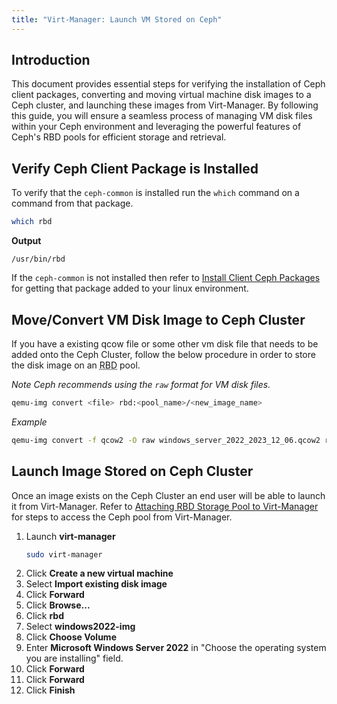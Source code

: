 ```yaml
---
title: "Virt-Manager: Launch VM Stored on Ceph"
---
```


## Introduction
This document provides essential steps for verifying the installation of Ceph client packages, converting and moving virtual machine disk images to a Ceph cluster, and launching these images from Virt-Manager. By following this guide, you will ensure a seamless process of managing VM disk files within your Ceph environment and leveraging the powerful features of Ceph's RBD pools for efficient storage and retrieval.


## Verify Ceph Client Package is Installed

To verify that the `ceph-common` is installed run the `which` command on a command from that package.
   ```bash {filename="bash"}
   which rbd
   ```
   **Output**
   ```
   /usr/bin/rbd
   ```
If the `ceph-common` is not installed then refer to [Install Client Ceph Packages](https://konnerlester1015.github.io/ByteBox-Nexus/docs/ceph/install-ceph-packages/) for getting that package added to your linux environment. 

## Move/Convert VM Disk Image to Ceph Cluster
If you have a existing qcow file or some other vm disk file that needs to be added onto the Ceph Cluster, follow the below procedure in order to store the disk image on an <abbr title="RADOS Block Device">RBD</abbr> pool.

*Note Ceph recommends using the `raw` format for VM disk files.*
```bash {filename="bash"}
qemu-img convert <file> rbd:<pool_name>/<new_image_name>
```
*Example*
```bash {filename="bash"}
qemu-img convert -f qcow2 -O raw windows_server_2022_2023_12_06.qcow2 rbd:rbd/windows2022-img
```


## Launch Image Stored on Ceph Cluster
Once an image exists on the Ceph Cluster an end user will be able to launch it from Virt-Manager. Refer to [Attaching RBD Storage Pool to Virt-Manager](/doc/ceph/attach-rbd-to-virt-manager/) for steps to access the Ceph pool from Virt-Manager.
1. Launch **virt-manager**
   ```bash {filename="bash"}
   sudo virt-manager
   ```
2. Click **Create a new virtual machine**
3. Select **Import existing disk image**
4. Click **Forward**
5. Click **Browse...**
6. Click **rbd**
7. Select **windows2022-img**
8. Click **Choose Volume**
9. Enter **Microsoft Windows Server 2022** in "Choose the operating system you are installing" field.
10. Click **Forward**
11. Click **Forward**
12. Click **Finish**
